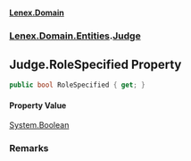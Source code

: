 #### [Lenex.Domain](index.md 'index')
### [Lenex.Domain.Entities](Lenex.Domain.Entities.md 'Lenex.Domain.Entities').[Judge](Lenex.Domain.Entities.Judge.md 'Lenex.Domain.Entities.Judge')

## Judge.RoleSpecified Property

```csharp
public bool RoleSpecified { get; }
```

#### Property Value
[System.Boolean](https://docs.microsoft.com/en-us/dotnet/api/System.Boolean 'System.Boolean')

### Remarks